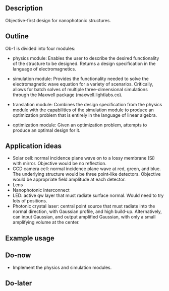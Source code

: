 Description
-----------

Objective-first design for nanophotonic structures.


Outline
-------

Ob-1 is divided into four modules:

*   physics module:
    Enables the user to describe the desired functionality of the structure 
    to be designed.
    Returns a design specification in the language of electromagnetics.

*   simulation module:
    Provides the functionality needed to solve the electromagnetic wave equation
    for a variety of scenarios.
    Critically, allows for batch solves of multiple three-dimensional simulations
    through the Maxwell package (maxwell.lightlabs.co).

*   translation module:
    Combines the design specification from the physics module
    with the capabilities of the simulation module to produce
    an optimization problem that is entirely in the language of linear algebra.

*   optimization module:
    Given an optimization problem, attempts to produce an optimal design for it.


Application ideas
-----------------

*   Solar cell: normal incidence plane wave on to a lossy membrane (Si) with mirror.
    Objective would be no reflection.
*   CCD camera cell: normal incidence plane wave at red, green, and blue.
    The underlying structure would be three point-like detectors.
    Objective would be appropriate field amplitude at each detector.
*   Lens
*   Nanophotonic interconnect
*   LED: active qw layer that must radiate surface normal. 
    Would need to try lots of positions.
*   Photonic crystal laser: central point source that must radiate into the normal
    direction, with Gaussian profile, and high build-up.
    Alternatively, can input Gaussian, and output amplified Gaussian,
    with only a small amplifying volume at the center.

Example usage
-------------



Do-now
------

*   Implement the physics and simulation modules.


Do-later
--------


